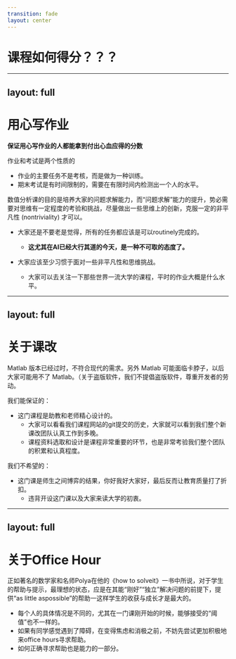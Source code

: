 ```yaml
---
transition: fade
layout: center
---
```


# 课程如何得分？？？


---
layout: full
---

# 用心写作业

**保证用心写作业的人都能拿到付出心血应得的分数**

作业和考试是两个性质的
* 作业的主要任务不是考核，而是做为一种训练。
* 期末考试是有时间限制的，需要在有限时间内检测出一个人的水平。

数值分析课的目的是培养大家的问题求解能力，而“问题求解”能力的提升，势必需要对思维有一定程度的考验和挑战，尽量做出一些思维上的创新，克服一定的非平凡性 (nontriviality) 才可以。

* 大家还是不要老是觉得，所有的任务都应该是可以routinely完成的。
    * **这尤其在AI已经大行其道的今天，是一种不可取的态度了。**

* 大家应该至少习惯于面对一些非平凡性和思维挑战。
    * 大家可以去关注一下那些世界一流大学的课程，平时的作业大概是什么水平。

---
layout: full
---

# 关于课改

Matlab 版本已经过时，不符合现代的需求。另外 Matlab 可能面临卡脖子，以后大家可能用不了 Matlab。（关于盗版软件，我们不提倡盗版软件，尊重开发者的劳动。

我们能保证的：

* 这门课程是助教和老师精心设计的。
    * 大家可以看看我们课程网站的git提交的历史，大家就可以看到我们整个新课改团队认真工作到多晚。
    * 课程资料选取和设计是课程非常重要的环节，也是非常考验我们整个团队的积累和认真程度。

我们不希望的：

* 这门课是师生之间博弈的结果，你好我好大家好，最后反而让教育质量打了折扣。
    * 违背开设这门课以及大家来读大学的初衷。

---
layout: full
---

# 关于Office Hour

正如著名的数学家和名师Polya在他的《how to solveit》一书中所说，对于学生的帮助与提示，最理想的状态，应是在其能“刚好”“独立”解决问题的前提下，提供“as little aspossible”的帮助一这样学生的收获与成长才是最大的。

* 每个人的具体情况是不同的，尤其在一门课刚开始的时候，能够接受的“阈值”也不一样的。
* 如果有同学感觉遇到了障碍，在变得焦虑和消极之前，不妨先尝试更加积极地来office hours寻求帮助。
* 如何正确寻求帮助也是能力的一部分。
